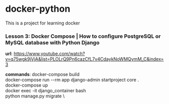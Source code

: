 # docker-python
This is a project for learning docker

### Lesson 3: Docker Compose | How to configure PostgreSQL or MySQL database with Python Django
**url**: https://www.youtube.com/watch?v=q75wgk9jVjA&list=PLOLrQ9Pn6cazCfL7v4CdaykNoWMQymM_C&index=3

**commands**:
    docker-compose build \
    docker-compose run --rm app django-admin startproject core . \
    docker-compose up \
    docker exec -it django_container bash \
    python manage.py migrate \
